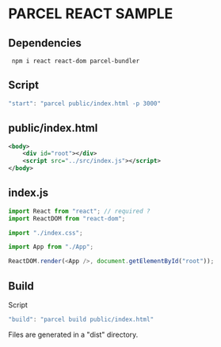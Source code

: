 # PARCEL REACT SAMPLE


## Dependencies

```
 npm i react react-dom parcel-bundler
 ```

## Script

```js
"start": "parcel public/index.html -p 3000"
```


## public/index.html

```xml
<body>
    <div id="root"></div>
    <script src="../src/index.js"></script>
</body>
```

## index.js

```js
import React from "react"; // required ?
import ReactDOM from "react-dom";

import "./index.css";

import App from "./App";

ReactDOM.render(<App />, document.getElementById("root"));
```

## Build

Script

```js
"build": "parcel build public/index.html"
```

Files are generated in a "dist" directory.